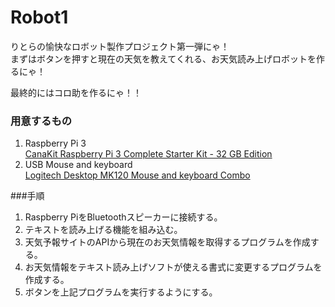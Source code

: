 # Robot1
りとらの愉快なロボット製作プロジェクト第一弾にゃ！  
まずはボタンを押すと現在の天気を教えてくれる、お天気読み上げロボットを作るにゃ！  

最終的にはコロ助を作るにゃ！！  

### 用意するもの
1. Raspberry Pi 3  
	[CanaKit Raspberry Pi 3 Complete Starter Kit - 32 GB Edition](https://smile.amazon.com/gp/product/B01C6Q2GSY/ref=oh_aui_detailpage_o01_s00?ie=UTF8&psc=1 "Link to amazon.com")  
1. USB Mouse and keyboard  
	[Logitech Desktop MK120 Mouse and keyboard Combo](https://smile.amazon.com/gp/product/B003NREDC8/ref=oh_aui_detailpage_o00_s00?ie=UTF8&psc=1 "Link to amazon.com")  

###手順
1. Raspberry PiをBluetoothスピーカーに接続する。  
2. テキストを読み上げる機能を組み込む。  
3. 天気予報サイトのAPIから現在のお天気情報を取得するプログラムを作成する。  
4. お天気情報をテキスト読み上げソフトが使える書式に変更するプログラムを作成する。  
5. ボタンを上記プログラムを実行するようにする。  
